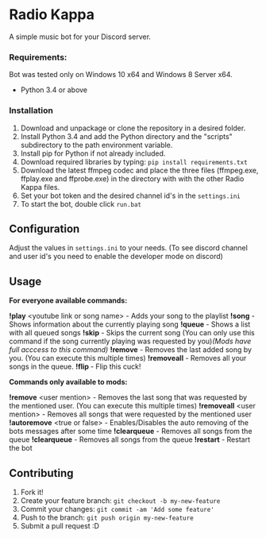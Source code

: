 # Radio Kappa

A simple music bot for your Discord server.


### Requirements:

Bot was tested only on Windows 10 x64 and Windows 8 Server x64.

- Python 3.4 or above

### Installation

1. Download and unpackage or clone the repository in a desired folder.
2. Install Python 3.4 and add the Python directory and the "scripts" subdirectory to the path environment variable.
3. Install pip for Python if not already included.
4. Download required libraries by typing: `pip install requirements.txt`
5. Download the latest ffmpeg codec and place the three files (ffmpeg.exe, ffplay.exe and ffprobe.exe) in the directory with with the other Radio Kappa files.
6. Set your bot token and the desired channel id's in the `settings.ini`
7. To start the bot, double click `run.bat`


## Configuration

Adjust the values in `settings.ini` to your needs. (To see discord channel and user id's you need to enable the developer mode on discord)

## Usage

__**For everyone available commands:**__

**!play** \<youtube link or song name>      -    Adds your song to the playlist
**!song**                                                            -    Shows information about the currently playing song
**!queue**                                                         -    Shows a list with all queued songs
**!skip**                                                             -    Skips the current song (You can only use this command if the song currently playing was requested by you)*(Mods have full acccess to this command)*
**!remove**                                                      -    Removes the last added song by you. (You can execute this multiple times)
**!removeall**                                                  -    Removes all your songs in the queue.
**!flip <mention>**                                         -    Flip this cuck!

__**Commands only available to mods:**__

**!remove** \<user mention>                        -    Removes the last song that was requested by the mentioned user. (You can execute this multiple times)
**!removeall** \<user mention>                    -    Removes all songs that were requested by the mentioned user
**!autoremove** \<true or false>                  -    Enables/Disables the auto removing of the bots messages after some time
**!clearqueue**                                                -    Removes all songs from the queue
**!clearqueue**                                                -    Removes all songs from the queue
**!restart**                                                        -    Restart the bot



## Contributing

1. Fork it!
2. Create your feature branch: `git checkout -b my-new-feature`
3. Commit your changes: `git commit -am 'Add some feature'`
4. Push to the branch: `git push origin my-new-feature`
5. Submit a pull request :D
